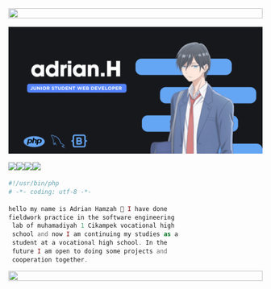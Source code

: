 <img src="https://i.imgur.com/dBaSKWF.gif" height="20" width="100%">



![RYANNNHZ Banner Image](adrian.png)

<img src="https://img.shields.io/badge/JavaScript-F7DF1E.svg?style=for-the-badge&logo=JavaScript&logoColor=black"><img src="https://img.shields.io/badge/PHP-777BB4.svg?style=for-the-badge&logo=PHP&logoColor=white"><img src="https://img.shields.io/badge/Laravel-FF2D20.svg?style=for-the-badge&logo=Laravel&logoColor=white"><img src="https://img.shields.io/badge/MySQL-4479A1.svg?style=for-the-badge&logo=MySQL&logoColor=white">


```php
#!/usr/bin/php
# -*- coding: utf-8 -*-

hello my name is Adrian Hamzah 👋 I have done
fieldwork practice in the software engineering
 lab of muhamadiyah 1 Cikampek vocational high
 school and now I am continuing my studies as a
 student at a vocational high school. In the
 future I am open to doing some projects and
 cooperation together. 

```


<img src="https://i.imgur.com/dBaSKWF.gif" height="20" width="100%">

